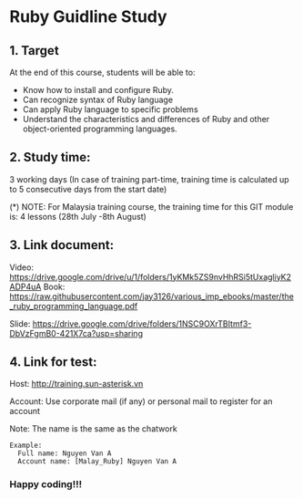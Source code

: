 # Ruby Guidline Study

## 1. Target

At the end of this course, students will be able to:
   - Know how to install and configure Ruby.
   - Can recognize syntax of Ruby language
   - Can apply Ruby language to specific problems
   - Understand the characteristics and differences of Ruby and other object-oriented programming languages.

## 2. Study time:

 3 working days (In case of training part-time, training time is calculated up to 5 consecutive days from the start date)

(*) NOTE: For Malaysia training course, the training time for this GIT module is: 4 lessons (28th July -8th August)

## 3. Link document:
Video: https://drive.google.com/drive/u/1/folders/1yKMk5ZS9nvHhRSi5tUxagliyK2ADP4uA
Book: https://raw.githubusercontent.com/jay3126/various_imp_ebooks/master/the_ruby_programming_language.pdf

Slide: https://drive.google.com/drive/folders/1NSC9OXrTBItmf3-DbVzFgmB0-421X7ca?usp=sharing

## 4. Link for test:
Host: http://training.sun-asterisk.vn

Account: Use corporate mail (if any) or personal mail to register for an account

Note: The name is the same as the chatwork
```
Example:
  Full name: Nguyen Van A
  Account name: [Malay_Ruby] Nguyen Van A
```
### Happy coding!!!
